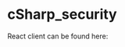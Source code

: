 # cSharp_security

<p> React client can be found here: <a href="https://github.com/tomkf/react-client" />  </p>
